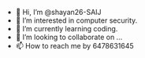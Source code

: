 - 👋 Hi, I’m @shayan26-SAIJ
- 👀 I’m interested in computer security.
- 🌱 I’m currently learning coding.
- 💞️ I’m looking to collaborate on ...
- 📫 How to reach me by 6478631645

<!---
shayan26-SAIJ/shayan26-SAIJ is a ✨ special ✨ repository because its `README.md` (this file) appears on your GitHub profile.
You can click the Preview link to take a look at your changes.
--->

